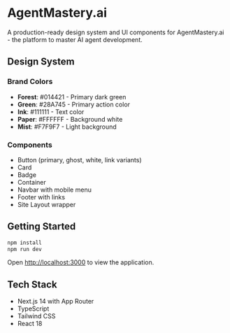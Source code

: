 # AgentMastery.ai

A production-ready design system and UI components for AgentMastery.ai - the platform to master AI agent development.

## Design System

### Brand Colors
- **Forest**: #014421 - Primary dark green
- **Green**: #28A745 - Primary action color
- **Ink**: #111111 - Text color
- **Paper**: #FFFFFF - Background white
- **Mist**: #F7F9F7 - Light background

### Components
- Button (primary, ghost, white, link variants)
- Card
- Badge
- Container
- Navbar with mobile menu
- Footer with links
- Site Layout wrapper

## Getting Started

```bash
npm install
npm run dev
```

Open [http://localhost:3000](http://localhost:3000) to view the application.

## Tech Stack
- Next.js 14 with App Router
- TypeScript
- Tailwind CSS
- React 18

